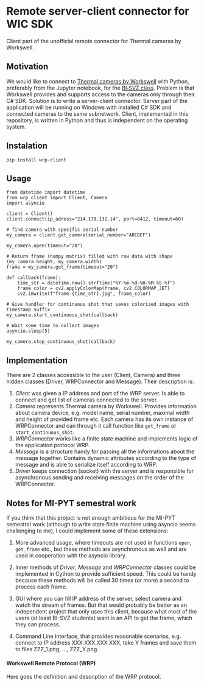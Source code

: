 # Remote server-client connector for WIC SDK

Client part of the unofficial remote connector for Thermal cameras by Workswell. 

## Motivation

We would like to connect to [Thermal cameras by Workswell](https://workswell.cz/termokamera-workswell-infrared-camera-wic/) with Python, preferably from the Jupyter notebook, for the [BI&#x2011;SVZ class](https://github.com/ImprolabFIT/BI-SVZ-coursework). Problem is that Workswell provides and supports access to the cameras only through their C# SDK. Solution is to write a server-client connector. Server part of the application will be running on Windows with installed C# SDK and connected cameras to the same subnetwork. Client, implemented in this repository, is written in Python and thus is independent on the operating system. 

## Instalation

```pip install wrp-client```

## Usage

```
from datetime import datetime
from wrp_client import Client, Camera
import asyncio

client = Client()
client.connect(ip_adress="214.178.132.14", port=8412, timeout=60)

# find camera with specific serial number
my_camera = client.get_camera(serial_number="ABCDEF")

my_camera.open(timeout="20")

# Return frame (numpy matrix) filled with raw data with shape (my_camera.height, my_camera.width)
frame = my_camera.get_frame(timeout="20")

def callback(frame):
	time_str = datetime.now().strftime("%Y-%m-%d-%H-%M-%S-%f")
	frame_color = cv2.applyColorMap(frame, cv2.COLORMAP_JET)
	cv2.imwrite(f"frame-{time_str}.jpg", frame_color)

# Give handler for continuous shot that saves colorized images with timestamp suffix
my_camera.start_continuous_shot(callback)

# Wait some time to collect images
asyncio.sleep(5)

my_camera.stop_continuous_shot(callback)
```

## Implementation

There are 2 classes accessible to the user (Client, Camera) and three hidden classes (Driver, WRPConnector and Message).
Their description is:

1. *Client* was given a IP address and port of the WRP server. Is able to connect and get list of cameras connected to the server.  
2. *Camera* represents Thermal camera by Workswell. Provides information about camera device, e.g. model name, serial number, maximal width and height of provided frame etc. Each camera has its own instance of WRPConnector and can through it call function like `get_frame` or `start_continuous_shot`. 
3. *WRPConnector* works like a finite state machine and implements logic of the application protocol WRP. 
2. *Message* is a structure handy for passing all the informations about the message together. Contains dynamic attributes according to the type of message and is able to serialize itself according to WRP.  
3. *Driver* keeps connection (socket) with the server and is responsible for asynchronous sending and receiving messages on the order of the WRPConnector.


## Notes for MI-PYT semestral work

If you think that this project is not enough ambitious for the MI-PYT semestral work (although to write state finite machine using asyncio seems challenging to me), I could implement some of these extensions:

1. More advanced usage, where timeouts are not used in functions `open`, `get_frame` etc., but these methods are asynchronous as well and are used in cooperation with the asyncio library. 

2. Inner methods of *Driver*, *Message* and *WRPConnector* classes could be implemented in Cython to provide sufficient speed. This could be handy because these methods will be called 30 times (or more) a second to process each frame.

3. GUI where you can fill IP address of the server, select camera and watch the stream of frames. But that would probably be better as an independent project that only uses this client, because what most of the users (at least BI-SVZ students) want is an API to get the frame, which they can process.

4. Command Line Interface, that provides reasonable scenarios, e.g. connect to IP address XXX.XXX.XXX.XXX, take Y frames and save them to files ZZZ_1.png, ..., ZZZ_Y.png.

#### Workswell Remote Protocol (WRP)

Here goes the definition and description of the WRP protocol. 



